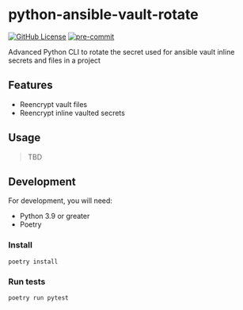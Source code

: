 python-ansible-vault-rotate
===
[![GitHub License](https://img.shields.io/badge/license-MIT-lightgrey.svg)](https://github.com/trustedshops-public/spring-boot-starter-keycloak-path-based-resolver/blob/main/LICENSE)
[![pre-commit](https://img.shields.io/badge/%E2%9A%93%20%20pre--commit-enabled-success)](https://pre-commit.com/)

Advanced Python CLI to rotate the secret used for ansible vault inline secrets and files in a project

## Features

- Reencrypt vault files
- Reencrypt inline vaulted secrets

## Usage

> TBD

## Development

For development, you will need:

- Python 3.9 or greater
- Poetry

### Install

```
poetry install
```

### Run tests

```
poetry run pytest
```
